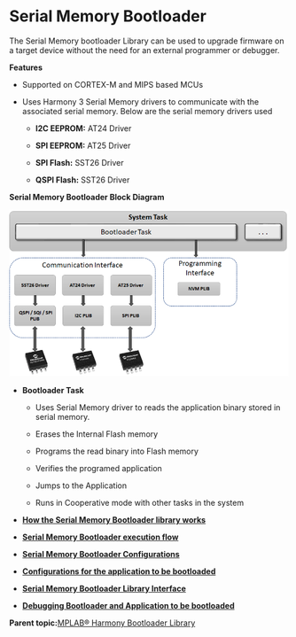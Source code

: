 # Serial Memory Bootloader

The Serial Memory bootloader Library can be used to upgrade firmware on a target device without the need for an external programmer or debugger.

**Features**

-   Supported on CORTEX-M and MIPS based MCUs

-   Uses Harmony 3 Serial Memory drivers to communicate with the associated serial memory. Below are the serial memory drivers used

    -   **I2C EEPROM:** AT24 Driver

    -   **SPI EEPROM:** AT25 Driver

    -   **SPI Flash:** SST26 Driver

    -   **QSPI Flash:** SST26 Driver


**Serial Memory Bootloader Block Diagram**

![serial_bootloader_block_diagram](GUID-45843CF7-694B-4E37-A686-8E14D76D9B1B-low.png)

-   **Bootloader Task**

    -   Uses Serial Memory driver to reads the application binary stored in serial memory.

    -   Erases the Internal Flash memory

    -   Programs the read binary into Flash memory

    -   Verifies the programed application

    -   Jumps to the Application

    -   Runs in Cooperative mode with other tasks in the system


-   **[How the Serial Memory Bootloader library works](GUID-7AD52CC2-469F-4BD3-B979-52AF12BE34FA.md)**  

-   **[Serial Memory Bootloader execution flow](GUID-A0B4A3D8-1681-4774-AF4E-2F076263772A.md)**  

-   **[Serial Memory Bootloader Configurations](GUID-1FC4D617-90BB-496E-9BDC-A7D91BC7BBA2.md)**  

-   **[Configurations for the application to be bootloaded](GUID-81FF31CA-1770-4876-8AAB-FA0015038359.md)**  

-   **[Serial Memory Bootloader Library Interface](GUID-26BD4D0B-9547-4AD1-A013-94DCFFC90933.md)**  

-   **[Debugging Bootloader and Application to be bootloaded](GUID-E3F876E5-BE9E-426E-8DC4-E03EF71E8605.md)**  


**Parent topic:**[MPLAB® Harmony Bootloader Library](GUID-21B27208-104A-468D-8F94-F58D432AB08C.md)

